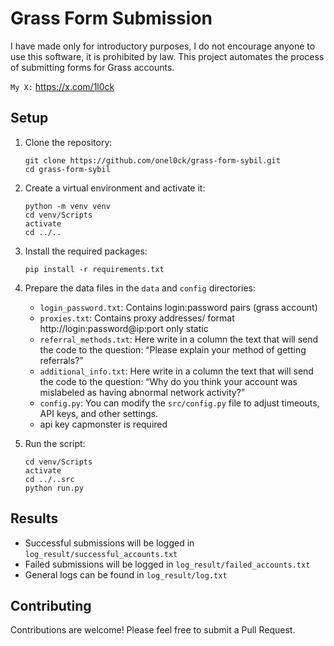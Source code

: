 # Grass Form Submission

I have made only for introductory purposes, I do not encourage anyone to use this software, it is prohibited by law.
This project automates the process of submitting forms for Grass accounts.

`My X:` https://x.com/1l0ck

## Setup

1. Clone the repository:
   ```
   git clone https://github.com/onel0ck/grass-form-sybil.git
   cd grass-form-sybil
   ```

2. Create a virtual environment and activate it:
   ```
   python -m venv venv
   cd venv/Scripts
   activate
   cd ../..
   ```

3. Install the required packages:
   ```
   pip install -r requirements.txt
   ```

4. Prepare the data files in the `data` and `config` directories:
   - `login_password.txt`: Contains login:password pairs (grass account)
   - `proxies.txt`: Contains proxy addresses/ format http://login:password@ip:port only static
   - `referral_methods.txt`: Here write in a column the text that will send the code to the question: “Please explain your method of getting referrals?”
   - `additional_info.txt`: Here write in a column the text that will send the code to the question: “Why do you think your account was mislabeled as having abnormal network activity?”
   - `config.py`: You can modify the `src/config.py` file to adjust timeouts, API keys, and other settings.
   - api key capmonster is required

5. Run the script:
   ```
   cd venv/Scripts
   activate
   cd ../..src
   python run.py
   ```

## Results

- Successful submissions will be logged in `log_result/successful_accounts.txt`
- Failed submissions will be logged in `log_result/failed_accounts.txt`
- General logs can be found in `log_result/log.txt`

## Contributing

Contributions are welcome! Please feel free to submit a Pull Request.
